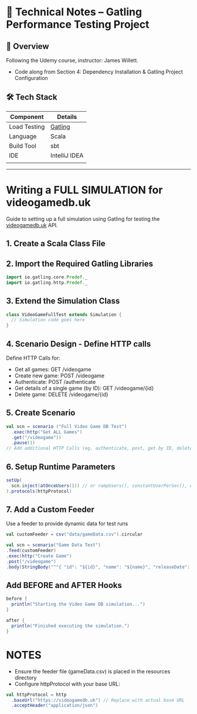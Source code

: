 # 📘 Technical Notes – Gatling Performance Testing Project

## 🧠 Overview
Following the Udemy course, instructor: James Willett.
- Code along from Section 4: Dependency Installation & Gatling Project Configuration


## 🛠️ Tech Stack
| Component      | Details                     |
|----------------|-----------------------------|
| Load Testing   | [Gatling](https://gatling.io/) |
| Language       | Scala                       |
| Build Tool     | sbt                         |
| IDE            | IntelliJ IDEA               |
|  |

---

# Writing a FULL SIMULATION for videogamedb.uk

Guide to setting up a full simulation using Gatling for testing the [videogamedb.uk](https://www.videogamedb.uk/swagger-ui/index.html#/) API.

## 1. Create a Scala Class File
## 2. Import the Required Gatling Libraries

```scala
import io.gatling.core.Predef._
import io.gatling.http.Predef._
```
## 3. Extend the Simulation Class
```scala
class VideoGameFullTest extends Simulation {
  // Simulation code goes here
}
```
## 4. Scenario Design - Define HTTP calls
Define HTTP Calls for:
- Get all games: GET /videogame
- Create new game: POST /videogame
- Authenticate: POST /authenticate
- Get details of a single game (by ID): GET /videogame/{id}
- Delete game: DELETE /videogame/{id}

## 5. Create Scenario
```scala
val scn = scenario ("Full Video Game DB Test")
  .exec(http("Get ALL Games")
  .get("/videogame"))
  .pause(1)
// Add additional HTTP Calls (eg. authenticate, post, get by ID, delete)
```

## 6. Setup Runtime Parameters
```scala
setUp(
  scn.inject(atOnceUsers(1)) // or rampUsers(), constantUserPerSec(), etc
).protocols(httpProtocol)
``` 

## 7. Add a Custom Feeder
Use a feeder to provide dynamic data for test runs
```scala 
val customFeeder = csv("data/gameData.csv").circular

val scn = scenario("Game Data Test")
.feed(customFeeder)
.exec(http("Create Game")
.post("/videogame")
.body(StringBody("""{ "id": "${id}", "name": "${name}", "releaseDate": "${releaseDate}" }""")).asJson)
```

## Add BEFORE and AFTER Hooks

```scala
before {
  println("Starting the Video Game DB simulation...")
}

after {
  println("Finished executing the simulation.")
}
```

# NOTES
- Ensure the feeder file (gameData.csv) is placed in the resources directory
- Configure httpProtocol with your base URL:
```scala
val httpProtocol = http
  .baseUrl("https://videogamedb.uk") // Replace with actual base URL
  .acceptHeader("application/json")
```